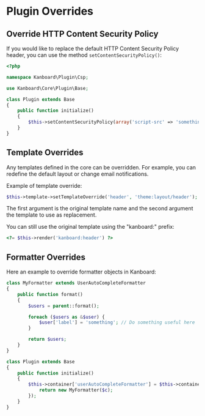 Plugin Overrides
================

Override HTTP Content Security Policy
-------------------------------------

If you would like to replace the default HTTP Content Security Policy header, you can use the method `setContentSecurityPolicy()`:

```php
<?php

namespace Kanboard\Plugin\Csp;

use Kanboard\Core\Plugin\Base;

class Plugin extends Base
{
    public function initialize()
    {
        $this->setContentSecurityPolicy(array('script-src' => 'something'));
    }
}
```

Template Overrides
------------------

Any templates defined in the core can be overridden. For example, you can redefine the default layout or change email notifications.

Example of template override:

```php
$this->template->setTemplateOverride('header', 'theme:layout/header');
```

The first argument is the original template name and the second argument the template to use as replacement.

You can still use the original template using the "kanboard:" prefix:

```php
<?= $this->render('kanboard:header') ?>
```

Formatter Overrides
-------------------

Here an example to override formatter objects in Kanboard:

```php
class MyFormatter extends UserAutoCompleteFormatter
{
    public function format()
    {
        $users = parent::format();

        foreach ($users as &$user) {
            $user['label'] = 'something'; // Do something useful here
        }

        return $users;
    }
}

class Plugin extends Base
{
    public function initialize()
    {
        $this->container['userAutoCompleteFormatter'] = $this->container->factory(function ($c) {
            return new MyFormatter($c);
        });
    }
}
```
